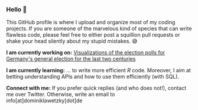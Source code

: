 ### Hello 👋

This GitHub profile is where I upload and organize most of my coding projects. If you are someone of the marvelous kind of species that can write flawless code, please feel free to either post a squillion pull requests or shake your head silently about my stupid mistakes. 😅

**I am currently working on:** [Visualizations of the election polls for Germany's general election for the last two centuries](https://github.com/dominiklawetzky/sonntagsfrage) 

**I am currently learning:** ... to write more efficient _R_ code. Moreover, I aim at betting understanding APIs and how to use them efficiently (with SQL).

**Connect with me:** If you prefer quick replies (and who does not!), contact me over Twitter. Otherwise, write an email to info\[at\]dominiklawetzky\[dot\]de
